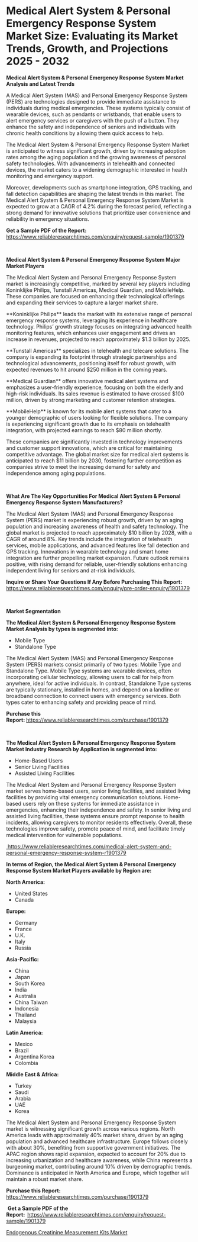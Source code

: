 <p><h1>Medical Alert System & Personal Emergency Response System Market Size: Evaluating its Market Trends, Growth, and Projections 2025 - 2032</h1></p><p><strong>Medical Alert System & Personal Emergency Response System Market Analysis and Latest Trends</strong></p>
<p><p>A Medical Alert System (MAS) and Personal Emergency Response System (PERS) are technologies designed to provide immediate assistance to individuals during medical emergencies. These systems typically consist of wearable devices, such as pendants or wristbands, that enable users to alert emergency services or caregivers with the push of a button. They enhance the safety and independence of seniors and individuals with chronic health conditions by allowing them quick access to help.</p><p>The Medical Alert System & Personal Emergency Response System Market is anticipated to witness significant growth, driven by increasing adoption rates among the aging population and the growing awareness of personal safety technologies. With advancements in telehealth and connected devices, the market caters to a widening demographic interested in health monitoring and emergency support. </p><p>Moreover, developments such as smartphone integration, GPS tracking, and fall detection capabilities are shaping the latest trends in this market. The Medical Alert System & Personal Emergency Response System Market is expected to grow at a CAGR of 4.2% during the forecast period, reflecting a strong demand for innovative solutions that prioritize user convenience and reliability in emergency situations.</p></p>
<p><strong>Get a Sample PDF of the Report:&nbsp;</strong> <a href="https://www.reliableresearchtimes.com/enquiry/request-sample/1901379?utm_campaign=3209&utm_medium=2&utm_source=Github&utm_content=ia&utm_term=05032025&utm_id=medical-alert-system-personal-emergency-response-system">https://www.reliableresearchtimes.com/enquiry/request-sample/1901379</a></p>
<p>&nbsp;</p>
<p><strong>Medical Alert System & Personal Emergency Response System Major Market Players</strong></p>
<p><p>The Medical Alert System and Personal Emergency Response System market is increasingly competitive, marked by several key players including Koninklijke Philips, Tunstall Americas, Medical Guardian, and MobileHelp. These companies are focused on enhancing their technological offerings and expanding their services to capture a larger market share.</p><p>**Koninklijke Philips** leads the market with its extensive range of personal emergency response systems, leveraging its experience in healthcare technology. Philips’ growth strategy focuses on integrating advanced health monitoring features, which enhances user engagement and drives an increase in revenues, projected to reach approximately $1.3 billion by 2025.</p><p>**Tunstall Americas** specializes in telehealth and telecare solutions. The company is expanding its footprint through strategic partnerships and technological advancements, positioning itself for robust growth, with expected revenues to hit around $250 million in the coming years. </p><p>**Medical Guardian** offers innovative medical alert systems and emphasizes a user-friendly experience, focusing on both the elderly and high-risk individuals. Its sales revenue is estimated to have crossed $100 million, driven by strong marketing and customer retention strategies. </p><p>**MobileHelp** is known for its mobile alert systems that cater to a younger demographic of users looking for flexible solutions. The company is experiencing significant growth due to its emphasis on telehealth integration, with projected earnings to reach $80 million shortly.</p><p>These companies are significantly invested in technology improvements and customer support innovations, which are critical for maintaining competitive advantage. The global market size for medical alert systems is anticipated to reach $11 billion by 2030, fostering further competition as companies strive to meet the increasing demand for safety and independence among aging populations.</p></p>
<p>&nbsp;</p>
<p><strong>What Are The Key Opportunities For Medical Alert System & Personal Emergency Response System Manufacturers?</strong></p>
<p><p>The Medical Alert System (MAS) and Personal Emergency Response System (PERS) market is experiencing robust growth, driven by an aging population and increasing awareness of health and safety technology. The global market is projected to reach approximately $10 billion by 2028, with a CAGR of around 8%. Key trends include the integration of telehealth services, mobile applications, and advanced features like fall detection and GPS tracking. Innovations in wearable technology and smart home integration are further propelling market expansion. Future outlook remains positive, with rising demand for reliable, user-friendly solutions enhancing independent living for seniors and at-risk individuals.</p></p>
<p><strong>Inquire or Share Your Questions If Any Before Purchasing This Report:</strong> <a href="https://www.reliableresearchtimes.com/enquiry/pre-order-enquiry/1901379?utm_campaign=3209&utm_medium=2&utm_source=Github&utm_content=ia&utm_term=05032025&utm_id=medical-alert-system-personal-emergency-response-system">https://www.reliableresearchtimes.com/enquiry/pre-order-enquiry/1901379</a></p>
<p>&nbsp;</p>
<p><strong>Market Segmentation</strong></p>
<p><strong>The Medical Alert System & Personal Emergency Response System Market Analysis by types is segmented into:</strong></p>
<p><ul><li>Mobile Type</li><li>Standalone Type</li></ul></p>
<p><p>The Medical Alert System (MAS) and Personal Emergency Response System (PERS) markets consist primarily of two types: Mobile Type and Standalone Type. Mobile Type systems are wearable devices, often incorporating cellular technology, allowing users to call for help from anywhere, ideal for active individuals. In contrast, Standalone Type systems are typically stationary, installed in homes, and depend on a landline or broadband connection to connect users with emergency services. Both types cater to enhancing safety and providing peace of mind.</p></p>
<p><strong>Purchase this Report:&nbsp;</strong><a href="https://www.reliableresearchtimes.com/purchase/1901379?utm_campaign=3209&utm_medium=2&utm_source=Github&utm_content=ia&utm_term=05032025&utm_id=medical-alert-system-personal-emergency-response-system">https://www.reliableresearchtimes.com/purchase/1901379</a></p>
<p>&nbsp;</p>
<p><strong>The Medical Alert System & Personal Emergency Response System Market Industry Research by Application is segmented into:</strong></p>
<p><ul><li>Home-Based Users</li><li>Senior Living Facilities</li><li>Assisted Living Facilities</li></ul></p>
<p><p>The Medical Alert System and Personal Emergency Response System market serves home-based users, senior living facilities, and assisted living facilities by providing vital emergency communication solutions. Home-based users rely on these systems for immediate assistance in emergencies, enhancing their independence and safety. In senior living and assisted living facilities, these systems ensure prompt response to health incidents, allowing caregivers to monitor residents effectively. Overall, these technologies improve safety, promote peace of mind, and facilitate timely medical intervention for vulnerable populations.</p></p>
<p><a href="https://www.reliableresearchtimes.com/medical-alert-system-and-personal-emergency-response-system-r1901379?utm_campaign=3209&utm_medium=2&utm_source=Github&utm_content=ia&utm_term=05032025&utm_id=medical-alert-system-personal-emergency-response-system">&nbsp;https://www.reliableresearchtimes.com/medical-alert-system-and-personal-emergency-response-system-r1901379</a></p>
<p><strong>In terms of Region, the Medical Alert System & Personal Emergency Response System Market Players available by Region are:</strong></p>
<p>
    <p> <strong> North America: </strong>
        <ul>
            <li>United States</li>
            <li>Canada</li>
        </ul>
        </p> 
    <p> <strong> Europe: </strong>
        <ul>
            <li>Germany</li>
            <li>France</li>
            <li>U.K.</li>
            <li>Italy</li>
            <li>Russia</li>
        </ul>
        </p> 
    <p> <strong> Asia-Pacific: </strong>
        <ul>
            <li>China</li>
            <li>Japan</li>
            <li>South Korea</li>
            <li>India</li>
            <li>Australia</li>
            <li>China Taiwan</li>
            <li>Indonesia</li>
            <li>Thailand</li>
            <li>Malaysia</li>
        </ul>
        </p> 
    <p> <strong> Latin America: </strong>
        <ul>
            <li>Mexico</li>
            <li>Brazil</li>
            <li>Argentina Korea</li>
            <li>Colombia</li>
        </ul>
        </p> 
    <p> <strong> Middle East & Africa: </strong>
        <ul>
            <li>Turkey</li>
            <li>Saudi</li>
            <li>Arabia</li>
            <li>UAE</li>
            <li>Korea</li>
        </ul>
    </p>
    </p>
<p><p>The Medical Alert System and Personal Emergency Response System market is witnessing significant growth across various regions. North America leads with approximately 40% market share, driven by an aging population and advanced healthcare infrastructure. Europe follows closely with about 30%, benefiting from supportive government initiatives. The APAC region shows rapid expansion, expected to account for 20% due to increasing urbanization and healthcare awareness, while China represents a burgeoning market, contributing around 10% driven by demographic trends. Dominance is anticipated in North America and Europe, which together will maintain a robust market share.</p></p>
<p><strong>Purchase this Report: </strong><a href="https://www.reliableresearchtimes.com/purchase/1901379?utm_campaign=3209&utm_medium=2&utm_source=Github&utm_content=ia&utm_term=05032025&utm_id=medical-alert-system-personal-emergency-response-system">https://www.reliableresearchtimes.com/purchase/1901379</a></p>
<p>&nbsp;<strong>Get a Sample PDF of the Report:&nbsp;&nbsp;</strong><a href="https://www.reliableresearchtimes.com/enquiry/request-sample/1901379?utm_campaign=3209&utm_medium=2&utm_source=Github&utm_content=ia&utm_term=05032025&utm_id=medical-alert-system-personal-emergency-response-system">https://www.reliableresearchtimes.com/enquiry/request-sample/1901379</a></p>
<p><strong></strong></p>
<p><p><a href="https://github.com/guinoopandam/Market-Research-Report-List-1/blob/main/endogenous-creatinine-measurement-kits-market.md?utm_campaign=3209&utm_medium=2&utm_source=Github&utm_content=ia&utm_term=05032025&utm_id=medical-alert-system-personal-emergency-response-system">Endogenous Creatinine Measurement Kits Market</a></p></p>